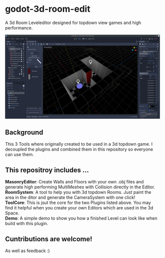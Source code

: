# godot-3d-room-edit
A 3d Room Leveleditor designed for topdown view games and high performance.

![](screenshots/level_editing.png)


## Background
This 3 Tools where originally created to be used in a 3d topdown game.
I decoupled the plugins and combined them in this repository so everyone can use them.

## This repositroy includes ...
**MasonryEditor**: Create Walls and Floors with your own .obj files and generate high performing MultiMeshes with Collision directly in the Editor.  
**RoomSystem**: A tool to help you with 3d topdown Rooms. Just paint the area in the ditor and generate the CameraSystem with one click!  
**ToolCore**: This is jsut the core for the two Plugins listed above. You may find it helpful when you create your own Editors which are used in the 3d Space.  
**Demo**: A simple demo to show you how a finished Level can look like when build with this plugin.  

## Cuntributions are welcome!
As well as feedback :)
